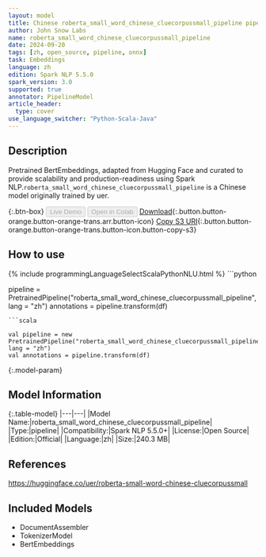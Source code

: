 ```yaml
---
layout: model
title: Chinese roberta_small_word_chinese_cluecorpussmall_pipeline pipeline BertEmbeddings from uer
author: John Snow Labs
name: roberta_small_word_chinese_cluecorpussmall_pipeline
date: 2024-09-20
tags: [zh, open_source, pipeline, onnx]
task: Embeddings
language: zh
edition: Spark NLP 5.5.0
spark_version: 3.0
supported: true
annotator: PipelineModel
article_header:
  type: cover
use_language_switcher: "Python-Scala-Java"
---
```


## Description

Pretrained BertEmbeddings, adapted from Hugging Face and curated to provide scalability and production-readiness using Spark NLP.`roberta_small_word_chinese_cluecorpussmall_pipeline` is a Chinese model originally trained by uer.

{:.btn-box}
<button class="button button-orange" disabled>Live Demo</button>
<button class="button button-orange" disabled>Open in Colab</button>
[Download](https://s3.amazonaws.com/auxdata.johnsnowlabs.com/public/models/roberta_small_word_chinese_cluecorpussmall_pipeline_zh_5.5.0_3.0_1726805984748.zip){:.button.button-orange.button-orange-trans.arr.button-icon}
[Copy S3 URI](s3://auxdata.johnsnowlabs.com/public/models/roberta_small_word_chinese_cluecorpussmall_pipeline_zh_5.5.0_3.0_1726805984748.zip){:.button.button-orange.button-orange-trans.button-icon.button-copy-s3}

## How to use



<div class="tabs-box" markdown="1">
{% include programmingLanguageSelectScalaPythonNLU.html %}
```python

pipeline = PretrainedPipeline("roberta_small_word_chinese_cluecorpussmall_pipeline", lang = "zh")
annotations =  pipeline.transform(df)   

```
```scala

val pipeline = new PretrainedPipeline("roberta_small_word_chinese_cluecorpussmall_pipeline", lang = "zh")
val annotations = pipeline.transform(df)

```
</div>

{:.model-param}
## Model Information

{:.table-model}
|---|---|
|Model Name:|roberta_small_word_chinese_cluecorpussmall_pipeline|
|Type:|pipeline|
|Compatibility:|Spark NLP 5.5.0+|
|License:|Open Source|
|Edition:|Official|
|Language:|zh|
|Size:|240.3 MB|

## References

https://huggingface.co/uer/roberta-small-word-chinese-cluecorpussmall

## Included Models

- DocumentAssembler
- TokenizerModel
- BertEmbeddings